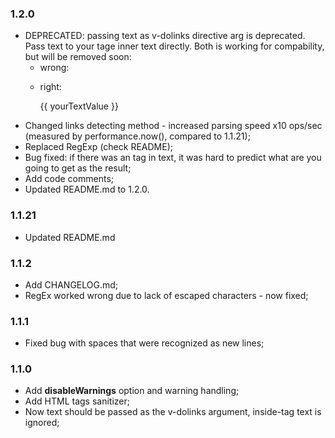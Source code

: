 ### 1.2.0
  - DEPRECATED: passing text as v-dolinks directive arg is deprecated. Pass text to your tage inner text directly. Both is working for compability, but will be removed soon:
    - wrong: <p v-dolinks="'your text'"></p>
    - right: <p v-dolinks>{{ yourTextValue }}</p>
  - Changed links detecting method - increased parsing speed x10 ops/sec (measured by performance.now(), compared to 1.1.21);
  - Replaced RegExp (check README);
  - Bug fixed: if there was an <a> tag in text, it was hard to predict what are you going to get as the result;
  - Add code comments;
  - Updated README.md to 1.2.0.

### 1.1.21
  - Updated README.md

### 1.1.2
  - Add CHANGELOG.md;
  - RegEx worked wrong due to lack of escaped characters - now fixed;

### 1.1.1
  - Fixed bug with spaces that were recognized as new lines;

### 1.1.0
  - Add **disableWarnings** option and warning handling;
  - Add HTML tags sanitizer;
  - Now text should be passed as the v-dolinks argument, inside-tag text is ignored;
